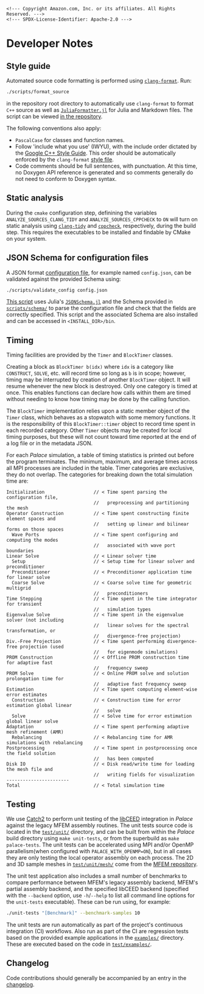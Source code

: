 ```@raw html
<!--- Copyright Amazon.com, Inc. or its affiliates. All Rights Reserved. --->
<!--- SPDX-License-Identifier: Apache-2.0 --->
```

# Developer Notes

## Style guide

Automated source code formatting is performed using
[`clang-format`](https://clang.llvm.org/docs/ClangFormat.html). Run:

```bash
./scripts/format_source
```

in the repository root directory to automatically use `clang-format` to format `C++` source
as well as [`JuliaFormatter.jl`](https://github.com/domluna/JuliaFormatter.jl) for Julia and
Markdown files. The script can be viewed
[in the repository](https://github.com/awslabs/palace/blob/main/scripts/format_source).

The following conventions also apply:

  - `PascalCase` for classes and function names.
  - Follow 'include what you use' (IWYU), with the include order dictated by the
    [Google C++ Style Guide](https://google.github.io/styleguide/cppguide.html#Names_and_Order_of_Includes).
    This order should be automatically enforced by the `clang-format`
    [style file](https://github.com/awslabs/palace/blob/main/.clang-format).
  - Code comments should be full sentences, with punctuation. At this time, no Doxygen API
    reference is generated and so comments generally do not need to conform to Doxygen
    syntax.

## Static analysis

During the `cmake` configuration step, definining the variables `ANALYZE_SOURCES_CLANG_TIDY`
and `ANALYZE_SOURCES_CPPCHECK` to `ON` will turn on static analysis using
[`clang-tidy`](https://clang.llvm.org/extra/clang-tidy/) and
[`cppcheck`](https://cppcheck.sourceforge.io/), respectively, during the build step. This
requires the executables to be installed and findable by CMake on your system.

## JSON Schema for configuration files

A JSON format [configuration file](config/config.md), for example named `config.json`, can
be validated against the provided Schema using:

```bash
./scripts/validate_config config.json
```

[This script](https://github.com/awslabs/palace/blob/main/scripts/validate_config) uses
Julia's [`JSONSchema.jl`](https://github.com/fredo-dedup/JSONSchema.jl) and the Schema
provided in [`scripts/schema/`](https://github.com/awslabs/palace/blob/main/scripts/schema)
to parse the configuration file and check that the fields are correctly specified. This
script and the associated Schema are also installed and can be accessed in
`<INSTALL_DIR>/bin`.

## Timing

Timing facilities are provided by the `Timer` and `BlockTimer` classes.

Creating a block as `BlockTimer b(idx)` where `idx` is a category like `CONSTRUCT`, `SOLVE`,
etc. will record time so long as `b` is in scope; however, timing may be interrupted by
creation of another `BlockTimer` object. It will resume whenever the new block is destroyed.
Only one category is timed at once. This enables functions can declare how calls within them
are timed without needing to know how timing may be done by the calling function.

The `BlockTimer` implementation relies upon a static member object of the `Timer` class,
which behaves as a stopwatch with some memory functions. It is the responsibility of this
`BlockTimer::timer` object to record time spent in each recorded category. Other `Timer`
objects may be created for local timing purposes, but these will not count toward time
reported at the end of a log file or in the metadata JSON.

For each *Palace* simulation, a table of timing statistics is printed out before the program
terminates. The minimum, maximum, and average times across all MPI processes are included in
the table. Timer categories are exclusive, they do not overlap. The categories for breaking
down the total simulation time are:

```
Initialization                  // < Time spent parsing the configuration file,
                                //   preprocessing and partitioning the mesh
Operator Construction           // < Time spent constructing finite element spaces and
                                //   setting up linear and bilinear forms on those spaces
  Wave Ports                    // < Time spent configuring and computing the modes
                                //   associated with wave port boundaries
Linear Solve                    // < Linear solver time
  Setup                         // < Setup time for linear solver and preconditioner
  Preconditioner                // < Preconditioner application time for linear solve
  Coarse Solve                  // < Coarse solve time for geometric multigrid
                                //   preconditioners
Time Stepping                   // < Time spent in the time integrator for transient
                                //   simulation types
Eigenvalue Solve                // < Time spent in the eigenvalue solver (not including
                                //   linear solves for the spectral transformation, or
                                //   divergence-free projection)
Div.-Free Projection            // < Time spent performing divergence-free projection (used
                                //   for eigenmode simulations)
PROM Construction               // < Offline PROM construction time for adaptive fast
                                //   frequency sweep
PROM Solve                      // < Online PROM solve and solution prolongation time for
                                //   adaptive fast frequency sweep
Estimation                      // < Time spent computing element-wise error estimates
  Construction                  // < Construction time for error estimation global linear
                                //   solve
  Solve                         // < Solve time for error estimation global linear solve
Adaptation                      // < Time spent performing adaptive mesh refinement (AMR)
  Rebalancing                   // < Rebalancing time for AMR simulations with rebalancing
Postprocessing                  // < Time spent in postprocessing once the field solution
                                //   has been computed
Disk IO                         // < Disk read/write time for loading the mesh file and
                                //   writing fields for visualization
-----------------------
Total                           // < Total simulation time
```

## Testing

We use [Catch2](https://github.com/catchorg/Catch2) to perform unit testing of the
[libCEED](https://libceed.org/en/latest/) integration in *Palace* against the legacy MFEM
assembly routines. The unit tests source code is located in the
[`test/unit/`](https://github.com/awslabs/palace/blob/main/test/unit/) directory, and can be
built from within the *Palace* build directory using `make unit-tests`, or from the
superbuild as `make palace-tests`. The unit tests can be accelerated using MPI and/or
OpenMP parallelism(when configured with `PALACE_WITH_OPENMP=ON`), but in all cases they are
only testing the local operator assembly on each process. The 2D and 3D sample meshes in
[`test/unit/mesh/`](https://github.com/awslabs/palace/blob/main/test/unit/mesh/) come from
the [MFEM repository](https://github.com/mfem/mfem/tree/master/data).

The unit test application also includes a small number of benchmarks to compare performance
between MFEM's legacy assembly backend, MFEM's partial assembly backend, and the specified
libCEED backend (specified with the `--backend` option, use `-h`/`--help` to list all
command line options for the `unit-tests` executable). These can be run using, for
example:

```bash
./unit-tests "[Benchmark]" --benchmark-samples 10
```

The unit tests are run automatically as part of the project's continuous integration (CI)
workflows. Also run as part of the CI are regression tests based on the provided example
applications in the [`examples/`](https://github.com/awslabs/palace/blob/main/examples/)
directory. These are executed based on the code in
[`test/examples/`](https://github.com/awslabs/palace/blob/main/test/examples/).

## Changelog

Code contributions should generally be accompanied by an entry in the
[changelog](https://github.com/awslabs/palace/blob/main/CHANGELOG.md).

